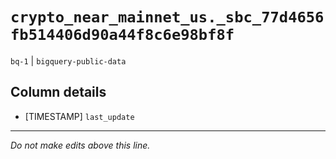 # `crypto_near_mainnet_us._sbc_77d4656fb514406d90a44f8c6e98bf8f`
`bq-1` | `bigquery-public-data`

## Column details
* [TIMESTAMP] `last_update`

-------------------------------------------------------------------------------
*Do not make edits above this line.*

